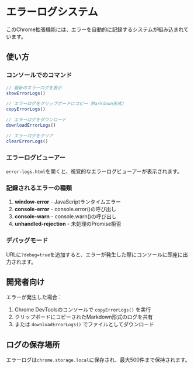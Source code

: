 # エラーログシステム

このChrome拡張機能には、エラーを自動的に記録するシステムが組み込まれています。

## 使い方

### コンソールでのコマンド

```javascript
// 最新のエラーログを表示
showErrorLogs()

// エラーログをクリップボードにコピー（Markdown形式）
copyErrorLogs()

// エラーログをダウンロード
downloadErrorLogs()

// エラーログをクリア
clearErrorLogs()
```

### エラーログビューアー

`error-logs.html`を開くと、視覚的なエラーログビューアーが表示されます。

### 記録されるエラーの種類

1. **window-error** - JavaScriptランタイムエラー
2. **console-error** - console.error()の呼び出し
3. **console-warn** - console.warn()の呼び出し
4. **unhandled-rejection** - 未処理のPromise拒否

### デバッグモード

URLに`?debug=true`を追加すると、エラーが発生した際にコンソールに即座に出力されます。

## 開発者向け

エラーが発生した場合：

1. Chrome DevToolsのコンソールで `copyErrorLogs()` を実行
2. クリップボードにコピーされたMarkdown形式のログを共有
3. または `downloadErrorLogs()` でファイルとしてダウンロード

## ログの保存場所

エラーログは`chrome.storage.local`に保存され、最大500件まで保持されます。